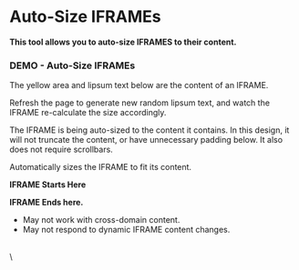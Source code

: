 # Auto-Size IFRAMEs

**This tool allows you to auto-size IFRAMES to their content.**

### DEMO - Auto-Size IFRAMEs <a href="#demo---auto-size-iframes" id="demo---auto-size-iframes"></a>

The yellow area and lipsum text below are the content of an IFRAME.

Refresh the page to generate new random lipsum text, and watch the IFRAME re-calculate the size accordingly.

The IFRAME is being auto-sized to the content it contains. In this design, it will not truncate the content, or have unnecessary padding below. It also does not require scrollbars.

Automatically sizes the IFRAME to fit its content.

**IFRAME Starts Here**

**IFRAME Ends here.**

* May not work with cross-domain content.
* May not respond to dynamic IFRAME content changes.

\
\
